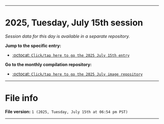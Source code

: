 
***

# 2025, Tuesday, July 15th session

_Session data for this day is available in a separate repository._

**Jump to the specific entry:**

- [:octocat: `Click/tap here to go the 2025 July 15th entry`](https://github.com/seanpm2001/SeansLifeArchive_Images_MotorWorld_CarFactory_Y2025_V7/tree/SeansLifeArchive_Images_MotorWorld_CarFactory_Y2025_V7_Main-dev/2025/07_July/15/)

**Go to the monthly compilation repository:**

- [:octocat: `Click/tap here to go the 2025 July image repository`](https://github.com/seanpm2001/SeansLifeArchive_Images_MotorWorld_CarFactory_Y2025_V7/)

***

# File info

**File version:** `1 (2025, Tuesday, July 15th at 06:54 pm PST)`

***
